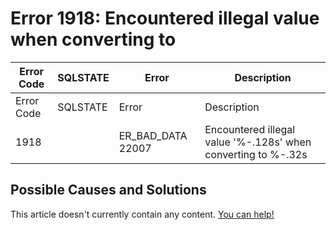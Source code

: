 
# Error 1918: Encountered illegal value when converting to


| Error Code | SQLSTATE | Error | Description |
| --- | --- | --- | --- |
| Error Code | SQLSTATE | Error | Description |
| 1918 |  | ER_BAD_DATA 22007 | Encountered illegal value '%-.128s' when converting to %-.32s |




## Possible Causes and Solutions


This article doesn't currently contain any content. [You can help!](/kb/en/writing-and-editing-knowledge-base-articles/)

